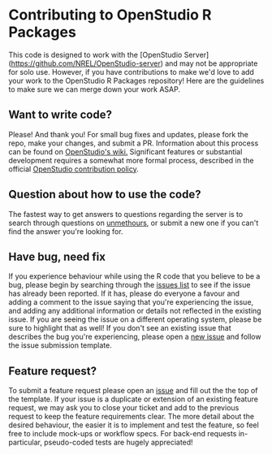 # Contributing to OpenStudio R Packages

This code is designed to work with the [OpenStudio Server] (https://github.com/NREL/OpenStudio-server) and may not be appropriate for solo use.
However, if you have contributions to make we'd love to add your work to the OpenStudio R Packages repository! Here are the guidelines to make sure we can merge down your work ASAP.

## Want to write code?
Please! And thank you! For small bug fixes and updates, please fork the repo, make your changes, and submit a PR. Information about this process can be found on [OpenStudio's wiki.](https://github.com/NREL/OpenStudio/wiki/Information-for-Third-Party-Collaborators) Significant features or substantial development requires a somewhat more formal process, described in the official [OpenStudio contribution policy](https://www.openstudio.net/openstudio-contribution-policy).

## Question about how to use the code?
The fastest way to get answers to questions regarding the server is to search through questions on [unmethours](https://unmethours.com), or submit a new one if you can't find the answer you're looking for.

## Have bug, need fix
If you experience behaviour while using the R code that you believe to be a bug, please begin by searching through the [issues list](https://github.com/nrel/openstudio-server/issues) to see if the issue has already been reported. If it has, please do everyone a favour and adding a comment to the issue saying that you're experiencing the issue, and adding any additional information or details not reflected in the existing issue. If you are seeing the issue on a different operating system, please be sure to highlight that as well! If you don't see an existing issue that describes the bug you're experiencing, please open a [new issue](http://github.com/nrel/openstudio-server/issues/new) and follow the issue submission template.

## Feature request?
To submit a feature request please open an [issue](https://github.com/NREL/openstudio-server/issues/new) and fill out the the top of the template. If your issue is a duplicate or extension of an existing feature request, we may ask you to close your ticket and add to the previous request to keep the feature requirements clear. The more detail about the desired behaviour, the easier it is to implement and test the feature, so feel free to include mock-ups or workflow specs. For back-end requests in-particular, pseudo-coded tests are hugely appreciated!
